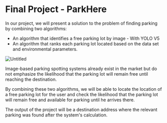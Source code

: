 # Final Project - ParkHere
In our project, we will present a solution to the problem of finding parking by combining two algorithms:

- An algorithm that identifies a free parking lot by image - With YOLO V5
- An algorithm that ranks each parking lot located based on the data set and environmental parameters.

![Untitled](https://user-images.githubusercontent.com/12784722/232392814-9e896d05-69f8-47ba-a443-eb44d05c8029.jpg)

Image-based parking spotting systems already exist in the market but do not emphasize the likelihood that the parking lot will remain free until reaching the destination.

By combining these two algorithms, we will be able to locate the location of a free parking lot for the user and check the likelihood that the parking lot will remain free and available for parking until he arrives there.

The output of the project will be a destination address where the relevant parking was found after the system's calculation.

